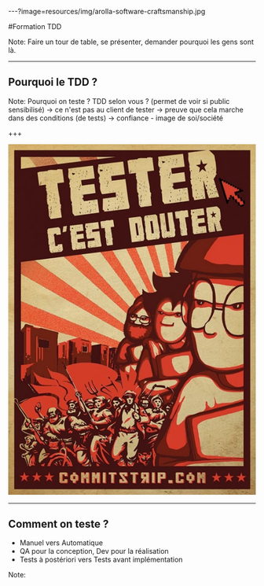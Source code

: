 ---?image=resources/img/arolla-software-craftsmanship.jpg

#Formation TDD

Note: 
Faire un tour de table, se présenter, demander pourquoi les gens sont là.

---

## Pourquoi le TDD ?

Note: 
Pourquoi on teste ? TDD selon vous ? (permet de voir si public sensibilisé)
-> ce n'est pas au client de tester
-> preuve que cela marche dans des conditions (de tests)
-> confiance - image de soi/société

+++

![Logo](resources/img/tester-c-est-douter.jpg)

---

## Comment on teste ?

- Manuel vers Automatique
- QA pour la conception, Dev pour la réalisation
- Tests à postériori vers Tests avant implémentation



Note:
